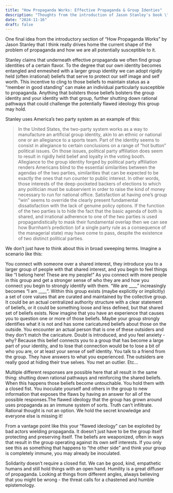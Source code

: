 ```yaml
---
title: "How Propaganda Works: Effective Propaganda & Group Identies"
description: "Thoughts from the introduction of Jason Stanley's book \"How Propaganda Works\" on how group identities can create fertile grounds for the kinds of flawed ideologies that propaganda can easily exploit."
date: "2024-11-16"
draft: false
---
```


One final idea from the introductory section of “How Propaganda Works” by Jason Stanley that I think really drives home the current shape of the problem of propaganda and how we are all potentially susceptible to it.

Stanley claims that underneath effective propaganda we often find group identities of a certain flavor. To the degree that our own identity becomes entangled and enmeshed with a larger group identity we can adopt rigidly held (often irrational) beliefs that serve to protect our self image and self worth. This incentive to cling to those beliefs to maintain status as a “member in good standing” can make an individual particularly susceptible to propaganda. Anything that bolsters those beliefs bolsters the group identity and your identity with that group, further shutting down rational pathways that could challenge the potentially flawed ideology this group may hold.

Stanley uses America’s two party system as an example of this:

> In the United States, the two-party system works as a way to manufacture an artificial group identity, akin to an ethnic or national one or an allegiance to a sports team. Part of the identity seems to consist in allegiance to certain conclusions on a range of “hot button” political issues. On those issues, political party affiliation does seem to result in rigidly held belief and loyalty in the voting booth. Allegiance to the group identity forged by political party affiliation renders Americans blind to the essential similarities between the agendas of the two parties, similarities that can be expected to be exactly the ones that run counter to public interest. In other words, those interests of the deep-pocketed backers of elections to which any politician must be subservient in order to raise the kind of money necessary to run for national office. Satisfaction at having one’s group “win” seems to override the clearly present fundamental dissatisfaction with the lack of genuine policy options. If the function of the two parties is to hide the fact that the basic agenda of both is shared, and irrational adherence to one of the two parties is used propagandistically to mask their fundamental overlap then we can see how Burnham’s prediction (of a single party rule as a consequence of the managerial state) may have come to pass, despite the existence of two distinct political parties.

 We don’t just have to think about this in broad sweeping terms. Imagine a scenario like this:

 You connect with someone over a shared interest, they introduce you to a larger group of people with that shared interest, and you begin to feel things like “I belong here! These are my people!” As you connect with more people in this group and get a stronger sense of who they are and how you connect you begin to strongly identify with them. “We are ____” increasingly becomes “I am ____”. Within this group exists (maybe explicitly or implicitly) a set of core values that are curated and maintained by the collective group. It could be an actual centralized authority structure with a clear statement of beliefs, or it could be something loose and less defined, but that shared set of beliefs exists. Now imagine that you have an experience that causes you to question one or more of those beliefs. Maybe your group strongly identifies what it is not and has some caricatured beliefs about those on the outside. You encounter an actual person that is one of these outsiders and they don’t match the caricature. Doubt is introduced, and you feel anxiety - why? Because this belief connects you to a group that has become a large part of your identity, and to lose that connection would be to lose a bit of who you are, or at least your sense of self identity. You talk to a friend from the group. They have answers to what you experienced. The outsiders are really good at hiding their true selves. You met an outlier. Etc…

 Multiple different responses are possible here that all result in the same thing: shutting down rational pathways and reinforcing the shared beliefs. When this happens those beliefs become untouchable. You hold them with a closed fist. You inoculate yourself and others in the group to new information that exposes the flaws by having an answer for all of the possible responses.The flawed ideology that the group has grown around uses propaganda as an immune system of sorts. Truth can’t infiltrate. Rational thought is not an option. We hold the secret knowledge and everyone else is missing it!

 From a vantage point like this your “flawed ideology” can be exploited by bad actors wielding propaganda. It doesn’t just have to be the group itself protecting and preserving itself. The beliefs are weaponized, often in ways that result in the group operating against its own self interests. If you only see this as something that happens to “the other side” and think your group is completely immune, you may already be inoculated.

 Solidarity doesn’t require a closed fist. We can be good, kind, empathetic humans and still hold things with an open hand. Humility is a great diffuser of propaganda. Looking at things from different angles, always believing that you might be wrong - the threat calls for a chastened and humble epistemology.
